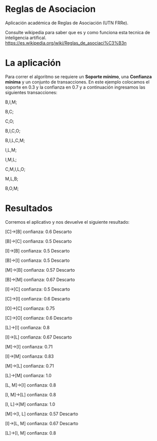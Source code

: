 # Reglas de Asociacion
Aplicación académica de Reglas de Asociación (UTN FRRe).


Consulte wikipedia para saber que es y como funciona esta tecnica de inteligencia artifical.
https://es.wikipedia.org/wiki/Reglas_de_asociaci%C3%B3n

# La aplicación
Para correr el algoritmo se requiere un **Soporte mínimo**, una **Confianza mínima** y un conjunto de transacciones. En este ejemplo colocamos el soporte en 0.3 y la confianza en 0.7 y a continuación ingresamos las siguientes transacciones:

B,I,M;

B,C;

C,O;

B,I,C,O;

B,I,L,C,M;

I,L,M;

I,M,L;

C,M,I,L,O;

M,L,B;

B,O,M;


# Resultados
Corremos el aplicativo y nos devuelve el siguiente resultado:

[C]->[B] confianza: 0.6    Descarto

[B]->[C] confianza: 0.5    Descarto

[I]->[B] confianza: 0.5    Descarto

[B]->[I] confianza: 0.5    Descarto

[M]->[B] confianza: 0.57    Descarto

[B]->[M] confianza: 0.67    Descarto

[I]->[C] confianza: 0.5    Descarto

[C]->[I] confianza: 0.6    Descarto

[O]->[C] confianza: 0.75

[C]->[O] confianza: 0.6    Descarto

[L]->[I] confianza: 0.8

[I]->[L] confianza: 0.67    Descarto

[M]->[I] confianza: 0.71

[I]->[M] confianza: 0.83

[M]->[L] confianza: 0.71

[L]->[M] confianza: 1.0

[L, M]->[I] confianza: 0.8

[I, M]->[L] confianza: 0.8

[I, L]->[M] confianza: 1.0

[M]->[I, L] confianza: 0.57    Descarto

[I]->[L, M] confianza: 0.67    Descarto

[L]->[I, M] confianza: 0.8

